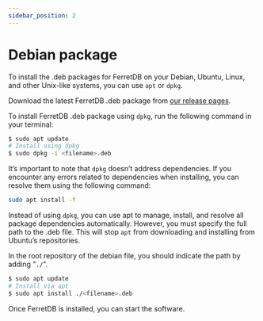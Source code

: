 ```yaml
---
sidebar_position: 2
---
```


# Debian package

To install the .deb packages for FerretDB on your Debian, Ubuntu, Linux, and other Unix-like systems, you can use `apt` or `dpkg`.

Download the latest FerretDB .deb package from [our release pages](https://github.com/FerretDB/FerretDB/releases).

To install FerretDB .deb package using `dpkg`, run the following command in your terminal:

```sh
$ sudo apt update
# Install using dpkg
$ sudo dpkg -i <filename>.deb
```

It’s important to note that `dpkg` doesn’t address dependencies.
If you encounter any errors related to dependencies when installing, you can resolve them using the following command:

```sh
sudo apt install -f
```

Instead of using `dpkg`, you can use apt to manage, install, and resolve all package dependencies automatically.
However, you must specify the full path to the .deb file.
This will stop `apt` from downloading and installing from Ubuntu’s repositories.

In the root repository of the debian file, you should indicate the path by adding "`./`".

```sh
$ sudo apt update
# Install via apt
$ sudo apt install ./<filename>.deb
```

Once FerretDB is installed, you can start the software.
